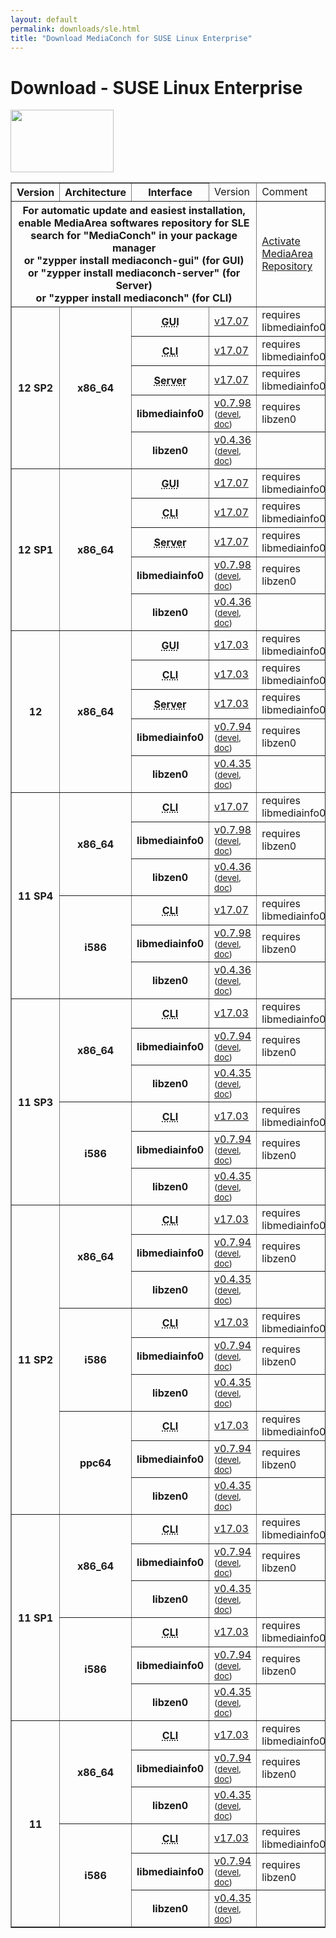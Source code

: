```yaml
---
layout: default
permalink: downloads/sle.html
title: "Download MediaConch for SUSE Linux Enterprise"
---
```


# Download - SUSE Linux Enterprise

<img src="/MediaConch/images/Suse.png" width="165" height="100"><br />

<table border="1">
<thead>
<tr class="table-header">
    <th>Version</th>
    <th>Architecture</th>
    <th>Interface</th>
    <td>Version</td>
    <td>Comment</td>
</tr>
</thead>
<tbody>
<tr>
    <th colspan="4">For automatic update and easiest installation, enable MediaArea softwares repository for SLE<br />search for "MediaConch" in your package manager<br />or "zypper install mediaconch-gui" (for GUI)<br /> or "zypper install mediaconch-server" (for Server)<br /> or "zypper install mediaconch" (for CLI)</th>
    <td><a href='/Repos'>Activate MediaArea Repository</a></td>
</tr>

<tr>
    <th rowspan="5" id="12_SP2">12 SP2</th>
    <th rowspan="5" id="12_SP2.x86_64">x86_64</th>
    <th><abbr title="Graphical User Interface">GUI</abbr></th>
    <td><a href="//mediaarea.net/download/binary/mediaconch-gui/17.07/mediaconch-gui-17.07.x86_64.SLE_12_SP2.rpm">v17.07</a></td>
    <td>requires libmediainfo0</td>
</tr>
<tr>
    <th><abbr title="Command Line Interface">CLI</abbr></th>
    <td><a href="//mediaarea.net/download/binary/mediaconch/17.07/mediaconch-17.07.x86_64.SLE_12_SP2.rpm">v17.07</a></td>
    <td>requires libmediainfo0</td>
</tr>
<tr>
    <th><abbr title="Server">Server</abbr></th>
    <td><a href="//mediaarea.net/download/binary/mediaconch-server/17.07/mediaconch-server-17.07.x86_64.SLE_12_SP2.rpm">v17.07</a></td>
    <td>requires libmediainfo0</td>
</tr>
<tr>
    <th>libmediainfo0</th>
    <td><a href="//mediaarea.net/download/binary/libmediainfo0/0.7.98/libmediainfo0-0.7.98.x86_64.SLE_12_SP2.rpm">v0.7.98</a> <small>(<a href="//mediaarea.net/download/binary/libmediainfo0/0.7.98/libmediainfo-devel-0.7.98.x86_64.SLE_12_SP2.rpm">devel</a>, <a href="//mediaarea.net/download/binary/libmediainfo0/0.7.98/libmediainfo-doc-0.7.98.x86_64.SLE_12_SP2.rpm">doc</a>)</small></td>
    <td>requires libzen0</td>
</tr>
<tr>
    <th>libzen0</th>
    <td><a href="//mediaarea.net/download/binary/libzen0/0.4.36/libzen0-0.4.36.x86_64.SLE_12_SP2.rpm">v0.4.36</a> <small>(<a href="//mediaarea.net/download/binary/libzen0/0.4.36/libzen-devel-0.4.36.x86_64.SLE_12_SP2.rpm">devel</a>, <a href="//mediaarea.net/download/binary/libzen0/0.4.36/libzen-doc-0.4.36.x86_64.SLE_12_SP2.rpm">doc</a>)</small></td>
    <td>&nbsp;</td>
</tr>
<tr>
    <th rowspan="5" id="12_SP1">12 SP1</th>
    <th rowspan="5" id="12_SP1.x86_64">x86_64</th>
    <th><abbr title="Graphical User Interface">GUI</abbr></th>
    <td><a href="//mediaarea.net/download/binary/mediaconch-gui/17.07/mediaconch-gui-17.07.x86_64.SLE_12_SP1.rpm">v17.07</a></td>
    <td>requires libmediainfo0</td>
</tr>
<tr>
    <th><abbr title="Command Line Interface">CLI</abbr></th>
    <td><a href="//mediaarea.net/download/binary/mediaconch/17.07/mediaconch-17.07.x86_64.SLE_12_SP1.rpm">v17.07</a></td>
    <td>requires libmediainfo0</td>
</tr>
<tr>
    <th><abbr title="Server">Server</abbr></th>
    <td><a href="//mediaarea.net/download/binary/mediaconch-server/17.07/mediaconch-server-17.07.x86_64.SLE_12_SP1.rpm">v17.07</a></td>
    <td>requires libmediainfo0</td>
</tr>
<tr>
    <th>libmediainfo0</th>
    <td><a href="//mediaarea.net/download/binary/libmediainfo0/0.7.98/libmediainfo0-0.7.98.x86_64.SLE_12_SP1.rpm">v0.7.98</a> <small>(<a href="//mediaarea.net/download/binary/libmediainfo0/0.7.98/libmediainfo-devel-0.7.98.x86_64.SLE_12_SP1.rpm">devel</a>, <a href="//mediaarea.net/download/binary/libmediainfo0/0.7.98/libmediainfo-doc-0.7.98.x86_64.SLE_12_SP1.rpm">doc</a>)</small></td>
    <td>requires libzen0</td>
</tr>
<tr>
    <th>libzen0</th>
    <td><a href="//mediaarea.net/download/binary/libzen0/0.4.36/libzen0-0.4.36.x86_64.SLE_12_SP1.rpm">v0.4.36</a> <small>(<a href="//mediaarea.net/download/binary/libzen0/0.4.36/libzen-devel-0.4.36.x86_64.SLE_12_SP1.rpm">devel</a>, <a href="//mediaarea.net/download/binary/libzen0/0.4.36/libzen-doc-0.4.36.x86_64.SLE_12_SP1.rpm">doc</a>)</small></td>
    <td>&nbsp;</td>
</tr>
<tr>
    <th rowspan="5" id="12">12</th>
    <th rowspan="5" id="12.x86_64">x86_64</th>
    <th><abbr title="Graphical User Interface">GUI</abbr></th>
    <td><a href="//mediaarea.net/download/binary/mediaconch-gui/17.03/mediaconch-gui-17.03.x86_64.SLE_12.rpm">v17.03</a></td>
    <td>requires libmediainfo0</td>
</tr>
<tr>
    <th><abbr title="Command Line Interface">CLI</abbr></th>
    <td><a href="//mediaarea.net/download/binary/mediaconch/17.03/mediaconch-17.03.x86_64.SLE_12.rpm">v17.03</a></td>
    <td>requires libmediainfo0</td>
</tr>
<tr>
    <th><abbr title="Server">Server</abbr></th>
    <td><a href="//mediaarea.net/download/binary/mediaconch-server/17.03/mediaconch-server-17.03.x86_64.SLE_12.rpm">v17.03</a></td>
    <td>requires libmediainfo0</td>
</tr>
<tr>
    <th>libmediainfo0</th>
    <td><a href="//mediaarea.net/download/binary/libmediainfo0/0.7.94/libmediainfo0-0.7.94.x86_64.SLE_12.rpm">v0.7.94</a> <small>(<a href="//mediaarea.net/download/binary/libmediainfo0/0.7.94/libmediainfo-devel-0.7.94.x86_64.SLE_12.rpm">devel</a>, <a href="//mediaarea.net/download/binary/libmediainfo0/0.7.94/libmediainfo-doc-0.7.94.x86_64.SLE_12.rpm">doc</a>)</small></td>
    <td>requires libzen0</td>
</tr>
<tr>
    <th>libzen0</th>
    <td><a href="//mediaarea.net/download/binary/libzen0/0.4.35/libzen0-0.4.35.x86_64.SLE_12.rpm">v0.4.35</a> <small>(<a href="//mediaarea.net/download/binary/libzen0/0.4.35/libzen-devel-0.4.35.x86_64.SLE_12.rpm">devel</a>, <a href="//mediaarea.net/download/binary/libzen0/0.4.35/libzen-doc-0.4.35.x86_64.SLE_12.rpm">doc</a>)</small></td>
    <td>&nbsp;</td>
</tr>
<tr>
    <th rowspan="6" id="11_SP4">11 SP4</th>
    <th rowspan="3" id="11_SP4.x86_64">x86_64</th>
    <th><abbr title="Command Line Interface">CLI</abbr></th>
    <td><a href="//mediaarea.net/download/binary/mediaconch/17.07/mediaconch-17.07.x86_64.SLE_11_SP4.rpm">v17.07</a></td>
    <td>requires libmediainfo0</td>
</tr>
<tr>
    <th>libmediainfo0</th>
    <td><a href="//mediaarea.net/download/binary/libmediainfo0/0.7.98/libmediainfo0-0.7.98.x86_64.SLE_11_SP4.rpm">v0.7.98</a> <small>(<a href="//mediaarea.net/download/binary/libmediainfo0/0.7.98/libmediainfo-devel-0.7.98.x86_64.SLE_11_SP4.rpm">devel</a>, <a href="//mediaarea.net/download/binary/libmediainfo0/0.7.98/libmediainfo-doc-0.7.98.x86_64.SLE_11_SP4.rpm">doc</a>)</small></td>
    <td>requires libzen0</td>
</tr>
<tr>
    <th>libzen0</th>
    <td><a href="//mediaarea.net/download/binary/libzen0/0.4.36/libzen0-0.4.36.x86_64.SLE_11_SP4.rpm">v0.4.36</a> <small>(<a href="//mediaarea.net/download/binary/libzen0/0.4.36/libzen-devel-0.4.36.x86_64.SLE_11_SP4.rpm">devel</a>, <a href="//mediaarea.net/download/binary/libzen0/0.4.36/libzen-doc-0.4.36.x86_64.SLE_11_SP4.rpm">doc</a>)</small></td>
    <td>&nbsp;</td>
</tr>
<tr>
    <th rowspan="3" id="11_SP4.i586">i586</th>
    <th><abbr title="Command Line Interface">CLI</abbr></th>
    <td><a href="//mediaarea.net/download/binary/mediaconch/17.07/mediaconch-17.07.i586.SLE_11_SP4.rpm">v17.07</a></td>
    <td>requires libmediainfo0</td>
</tr>
<tr>
    <th>libmediainfo0</th>
    <td><a href="//mediaarea.net/download/binary/libmediainfo0/0.7.98/libmediainfo0-0.7.98.i586.SLE_11_SP4.rpm">v0.7.98</a> <small>(<a href="//mediaarea.net/download/binary/libmediainfo0/0.7.98/libmediainfo-devel-0.7.98.i586.SLE_11_SP4.rpm">devel</a>, <a href="//mediaarea.net/download/binary/libmediainfo0/0.7.98/libmediainfo-doc-0.7.98.i586.SLE_11_SP4.rpm">doc</a>)</small></td>
    <td>requires libzen0</td>
</tr>
<tr>
    <th>libzen0</th>
    <td><a href="//mediaarea.net/download/binary/libzen0/0.4.36/libzen0-0.4.36.i586.SLE_11_SP4.rpm">v0.4.36</a> <small>(<a href="//mediaarea.net/download/binary/libzen0/0.4.36/libzen-devel-0.4.36.i586.SLE_11_SP4.rpm">devel</a>, <a href="//mediaarea.net/download/binary/libzen0/0.4.36/libzen-doc-0.4.36.i586.SLE_11_SP4.rpm">doc</a>)</small></td>
    <td>&nbsp;</td>
</tr>
<tr>
    <th rowspan="6" id="11_SP3">11 SP3</th>
    <th rowspan="3" id="11_SP3.x86_64">x86_64</th>
    <th><abbr title="Command Line Interface">CLI</abbr></th>
    <td><a href="//mediaarea.net/download/binary/mediaconch/17.03/mediaconch-17.03.x86_64.SLE_11_SP3.rpm">v17.03</a></td>
    <td>requires libmediainfo0</td>
</tr>
<tr>
    <th>libmediainfo0</th>
    <td><a href="//mediaarea.net/download/binary/libmediainfo0/0.7.94/libmediainfo0-0.7.94.x86_64.SLE_11_SP3.rpm">v0.7.94</a> <small>(<a href="//mediaarea.net/download/binary/libmediainfo0/0.7.94/libmediainfo-devel-0.7.94.x86_64.SLE_11_SP3.rpm">devel</a>, <a href="//mediaarea.net/download/binary/libmediainfo0/0.7.94/libmediainfo-doc-0.7.94.x86_64.SLE_11_SP3.rpm">doc</a>)</small></td>
    <td>requires libzen0</td>
</tr>
<tr>
    <th>libzen0</th>
    <td><a href="//mediaarea.net/download/binary/libzen0/0.4.35/libzen0-0.4.35.x86_64.SLE_11_SP3.rpm">v0.4.35</a> <small>(<a href="//mediaarea.net/download/binary/libzen0/0.4.35/libzen-devel-0.4.35.x86_64.SLE_11_SP3.rpm">devel</a>, <a href="//mediaarea.net/download/binary/libzen0/0.4.35/libzen-doc-0.4.35.x86_64.SLE_11_SP3.rpm">doc</a>)</small></td>
    <td>&nbsp;</td>
</tr>
<tr>
    <th rowspan="3" id="11_SP3.i586">i586</th>
    <th><abbr title="Command Line Interface">CLI</abbr></th>
    <td><a href="//mediaarea.net/download/binary/mediaconch/17.03/mediaconch-17.03.i586.SLE_11_SP3.rpm">v17.03</a></td>
    <td>requires libmediainfo0</td>
</tr>
<tr>
    <th>libmediainfo0</th>
    <td><a href="//mediaarea.net/download/binary/libmediainfo0/0.7.94/libmediainfo0-0.7.94.i586.SLE_11_SP3.rpm">v0.7.94</a> <small>(<a href="//mediaarea.net/download/binary/libmediainfo0/0.7.94/libmediainfo-devel-0.7.94.i586.SLE_11_SP3.rpm">devel</a>, <a href="//mediaarea.net/download/binary/libmediainfo0/0.7.94/libmediainfo-doc-0.7.94.i586.SLE_11_SP3.rpm">doc</a>)</small></td>
    <td>requires libzen0</td>
</tr>
<tr>
    <th>libzen0</th>
    <td><a href="//mediaarea.net/download/binary/libzen0/0.4.35/libzen0-0.4.35.i586.SLE_11_SP3.rpm">v0.4.35</a> <small>(<a href="//mediaarea.net/download/binary/libzen0/0.4.35/libzen-devel-0.4.35.i586.SLE_11_SP3.rpm">devel</a>, <a href="//mediaarea.net/download/binary/libzen0/0.4.35/libzen-doc-0.4.35.i586.SLE_11_SP3.rpm">doc</a>)</small></td>
    <td>&nbsp;</td>
</tr>
<tr>
    <th rowspan="9" id="11_SP2">11 SP2</th>
    <th rowspan="3" id="11_SP2.x86_64">x86_64</th>
    <th><abbr title="Command Line Interface">CLI</abbr></th>
    <td><a href="//mediaarea.net/download/binary/mediaconch/17.03/mediaconch-17.03.x86_64.SLE_11_SP2.rpm">v17.03</a></td>
    <td>requires libmediainfo0</td>
</tr>
<tr>
    <th>libmediainfo0</th>
    <td><a href="//mediaarea.net/download/binary/libmediainfo0/0.7.94/libmediainfo0-0.7.94.x86_64.SLE_11_SP2.rpm">v0.7.94</a> <small>(<a href="//mediaarea.net/download/binary/libmediainfo0/0.7.94/libmediainfo-devel-0.7.94.x86_64.SLE_11_SP2.rpm">devel</a>, <a href="//mediaarea.net/download/binary/libmediainfo0/0.7.94/libmediainfo-doc-0.7.94.x86_64.SLE_11_SP2.rpm">doc</a>)</small></td>
    <td>requires libzen0</td>
</tr>
<tr>
    <th>libzen0</th>
    <td><a href="//mediaarea.net/download/binary/libzen0/0.4.35/libzen0-0.4.35.x86_64.SLE_11_SP2.rpm">v0.4.35</a> <small>(<a href="//mediaarea.net/download/binary/libzen0/0.4.35/libzen-devel-0.4.35.x86_64.SLE_11_SP2.rpm">devel</a>, <a href="//mediaarea.net/download/binary/libzen0/0.4.35/libzen-doc-0.4.35.x86_64.SLE_11_SP2.rpm">doc</a>)</small></td>
    <td>&nbsp;</td>
</tr>
<tr>
    <th rowspan="3" id="11_SP2.i586">i586</th>
    <th><abbr title="Command Line Interface">CLI</abbr></th>
    <td><a href="//mediaarea.net/download/binary/mediaconch/17.03/mediaconch-17.03.i586.SLE_11_SP2.rpm">v17.03</a></td>
    <td>requires libmediainfo0</td>
</tr>
<tr>
    <th>libmediainfo0</th>
    <td><a href="//mediaarea.net/download/binary/libmediainfo0/0.7.94/libmediainfo0-0.7.94.i586.SLE_11_SP2.rpm">v0.7.94</a> <small>(<a href="//mediaarea.net/download/binary/libmediainfo0/0.7.94/libmediainfo-devel-0.7.94.i586.SLE_11_SP2.rpm">devel</a>, <a href="//mediaarea.net/download/binary/libmediainfo0/0.7.94/libmediainfo-doc-0.7.94.i586.SLE_11_SP2.rpm">doc</a>)</small></td>
    <td>requires libzen0</td>
</tr>
<tr>
    <th>libzen0</th>
    <td><a href="//mediaarea.net/download/binary/libzen0/0.4.35/libzen0-0.4.35.i586.SLE_11_SP2.rpm">v0.4.35</a> <small>(<a href="//mediaarea.net/download/binary/libzen0/0.4.35/libzen-devel-0.4.35.i586.SLE_11_SP2.rpm">devel</a>, <a href="//mediaarea.net/download/binary/libzen0/0.4.35/libzen-doc-0.4.35.i586.SLE_11_SP2.rpm">doc</a>)</small></td>
    <td>&nbsp;</td>
</tr>
<tr>
    <th rowspan="3" id="11_SP2.ppc64">ppc64</th>
    <th><abbr title="Command Line Interface">CLI</abbr></th>
    <td><a href="//mediaarea.net/download/binary/mediaconch/17.03/mediaconch-17.03.ppc64.SLE_11_SP2.rpm">v17.03</a></td>
    <td>requires libmediainfo0</td>
</tr>
<tr>
    <th>libmediainfo0</th>
    <td><a href="//mediaarea.net/download/binary/libmediainfo0/0.7.94/libmediainfo0-0.7.94.ppc64.SLE_11_SP2.rpm">v0.7.94</a> <small>(<a href="//mediaarea.net/download/binary/libmediainfo0/0.7.94/libmediainfo-devel-0.7.94.ppc64.SLE_11_SP2.rpm">devel</a>, <a href="//mediaarea.net/download/binary/libmediainfo0/0.7.94/libmediainfo-doc-0.7.94.ppc64.SLE_11_SP2.rpm">doc</a>)</small></td>
    <td>requires libzen0</td>
</tr>
<tr>
    <th>libzen0</th>
    <td><a href="//mediaarea.net/download/binary/libzen0/0.4.35/libzen0-0.4.35.ppc64.SLE_11_SP2.rpm">v0.4.35</a> <small>(<a href="//mediaarea.net/download/binary/libzen0/0.4.35/libzen-devel-0.4.35.ppc64.SLE_11_SP2.rpm">devel</a>, <a href="//mediaarea.net/download/binary/libzen0/0.4.35/libzen-doc-0.4.35.ppc64.SLE_11_SP2.rpm">doc</a>)</small></td>
    <td>&nbsp;</td>
</tr>
<tr>
    <th rowspan="6" id="11_SP1">11 SP1</th>
    <th rowspan="3" id="11_SP1.x86_64">x86_64</th>
    <th><abbr title="Command Line Interface">CLI</abbr></th>
    <td><a href="//mediaarea.net/download/binary/mediaconch/17.03/mediaconch-17.03.x86_64.SLE_11_SP1.rpm">v17.03</a></td>
    <td>requires libmediainfo0</td>
</tr>
<tr>
    <th>libmediainfo0</th>
    <td><a href="//mediaarea.net/download/binary/libmediainfo0/0.7.94/libmediainfo0-0.7.94.x86_64.SLE_11_SP1.rpm">v0.7.94</a> <small>(<a href="//mediaarea.net/download/binary/libmediainfo0/0.7.94/libmediainfo-devel-0.7.94.x86_64.SLE_11_SP1.rpm">devel</a>, <a href="//mediaarea.net/download/binary/libmediainfo0/0.7.94/libmediainfo-doc-0.7.94.x86_64.SLE_11_SP1.rpm">doc</a>)</small></td>
    <td>requires libzen0</td>
</tr>
<tr>
    <th>libzen0</th>
    <td><a href="//mediaarea.net/download/binary/libzen0/0.4.35/libzen0-0.4.35.x86_64.SLE_11_SP1.rpm">v0.4.35</a> <small>(<a href="//mediaarea.net/download/binary/libzen0/0.4.35/libzen-devel-0.4.35.x86_64.SLE_11_SP1.rpm">devel</a>, <a href="//mediaarea.net/download/binary/libzen0/0.4.35/libzen-doc-0.4.35.x86_64.SLE_11_SP1.rpm">doc</a>)</small></td>
    <td>&nbsp;</td>
</tr>
<tr>
    <th rowspan="3" id="11_SP1.i586">i586</th>
    <th><abbr title="Command Line Interface">CLI</abbr></th>
    <td><a href="//mediaarea.net/download/binary/mediaconch/17.03/mediaconch-17.03.i586.SLE_11_SP1.rpm">v17.03</a></td>
    <td>requires libmediainfo0</td>
</tr>
<tr>
    <th>libmediainfo0</th>
    <td><a href="//mediaarea.net/download/binary/libmediainfo0/0.7.94/libmediainfo0-0.7.94.i586.SLE_11_SP1.rpm">v0.7.94</a> <small>(<a href="//mediaarea.net/download/binary/libmediainfo0/0.7.94/libmediainfo-devel-0.7.94.i586.SLE_11_SP1.rpm">devel</a>, <a href="//mediaarea.net/download/binary/libmediainfo0/0.7.94/libmediainfo-doc-0.7.94.i586.SLE_11_SP1.rpm">doc</a>)</small></td>
    <td>requires libzen0</td>
</tr>
<tr>
    <th>libzen0</th>
    <td><a href="//mediaarea.net/download/binary/libzen0/0.4.35/libzen0-0.4.35.i586.SLE_11_SP1.rpm">v0.4.35</a> <small>(<a href="//mediaarea.net/download/binary/libzen0/0.4.35/libzen-devel-0.4.35.i586.SLE_11_SP1.rpm">devel</a>, <a href="//mediaarea.net/download/binary/libzen0/0.4.35/libzen-doc-0.4.35.i586.SLE_11_SP1.rpm">doc</a>)</small></td>
    <td>&nbsp;</td>
</tr>
<tr>
    <th rowspan="6" id="11">11</th>
    <th rowspan="3" id="11.x86_64">x86_64</th>
    <th><abbr title="Command Line Interface">CLI</abbr></th>
    <td><a href="//mediaarea.net/download/binary/mediaconch/17.03/mediaconch-17.03.x86_64.SLE_11.rpm">v17.03</a></td>
    <td>requires libmediainfo0</td>
</tr>
<tr>
    <th>libmediainfo0</th>
    <td><a href="//mediaarea.net/download/binary/libmediainfo0/0.7.94/libmediainfo0-0.7.94.x86_64.SLE_11.rpm">v0.7.94</a> <small>(<a href="//mediaarea.net/download/binary/libmediainfo0/0.7.94/libmediainfo-devel-0.7.94.x86_64.SLE_11.rpm">devel</a>, <a href="//mediaarea.net/download/binary/libmediainfo0/0.7.94/libmediainfo-doc-0.7.94.x86_64.SLE_11.rpm">doc</a>)</small></td>
    <td>requires libzen0</td>
</tr>
<tr>
    <th>libzen0</th>
    <td><a href="//mediaarea.net/download/binary/libzen0/0.4.35/libzen0-0.4.35.x86_64.SLE_11.rpm">v0.4.35</a> <small>(<a href="//mediaarea.net/download/binary/libzen0/0.4.35/libzen-devel-0.4.35.x86_64.SLE_11.rpm">devel</a>, <a href="//mediaarea.net/download/binary/libzen0/0.4.35/libzen-doc-0.4.35.x86_64.SLE_11.rpm">doc</a>)</small></td>
    <td>&nbsp;</td>
</tr>
<tr>
    <th rowspan="3" id="11.i586">i586</th>
    <th><abbr title="Command Line Interface">CLI</abbr></th>
    <td><a href="//mediaarea.net/download/binary/mediaconch/17.03/mediaconch-17.03.i586.SLE_11.rpm">v17.03</a></td>
    <td>requires libmediainfo0</td>
</tr>
<tr>
    <th>libmediainfo0</th>
    <td><a href="//mediaarea.net/download/binary/libmediainfo0/0.7.94/libmediainfo0-0.7.94.i586.SLE_11.rpm">v0.7.94</a> <small>(<a href="//mediaarea.net/download/binary/libmediainfo0/0.7.94/libmediainfo-devel-0.7.94.i586.SLE_11.rpm">devel</a>, <a href="//mediaarea.net/download/binary/libmediainfo0/0.7.94/libmediainfo-doc-0.7.94.i586.SLE_11.rpm">doc</a>)</small></td>
    <td>requires libzen0</td>
</tr>
<tr>
    <th>libzen0</th>
    <td><a href="//mediaarea.net/download/binary/libzen0/0.4.35/libzen0-0.4.35.i586.SLE_11.rpm">v0.4.35</a> <small>(<a href="//mediaarea.net/download/binary/libzen0/0.4.35/libzen-devel-0.4.35.i586.SLE_11.rpm">devel</a>, <a href="//mediaarea.net/download/binary/libzen0/0.4.35/libzen-doc-0.4.35.i586.SLE_11.rpm">doc</a>)</small></td>
    <td>&nbsp;</td>
</tr>
</tbody>
</table>
